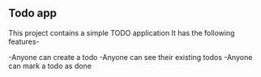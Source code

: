 ## Todo app

This project contains a simple TODO application 
It has the following features-

-Anyone can create a todo
-Anyone can see their existing todos 
-Anyone can mark a todo as done 